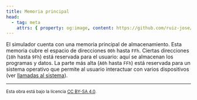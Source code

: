```yaml
---
title: Memoria principal
head:
  - tag: meta
    attrs: { property: og:image, content: https://github.com/ruiz-jose/VonSim8/docs/og/memory.png }
---
```


El simulador cuenta con una memoria principal de almacenamiento. Esta memoria cubre el espacio de direcciones `00h` hasta `FFh`. Ciertas direcciones  (`10h` hasta `9Fh`) está reservada para el usuario: aquí se almacenan los programas y datos. La parte más alta (`A0h` hasta `FFh`) está reservada para un sistema operativo que permite al usuario interactuar con varios dispositivos (ver [llamadas al sistema](/docs/cpu/#llamadas-al-sistema)).

---

<small>Esta obra está bajo la licencia <a target="_blank" rel="license noopener noreferrer" href="http://creativecommons.org/licenses/by-sa/4.0/">CC BY-SA 4.0</a>.</small>
